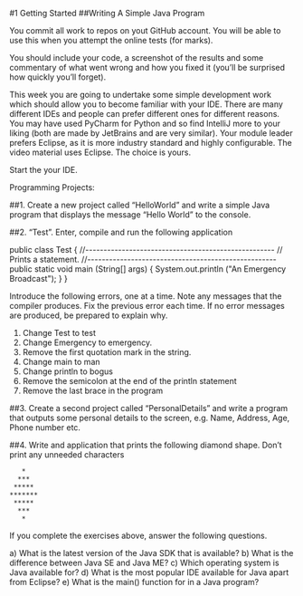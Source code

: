 #﻿1 Getting Started
##Writing A Simple Java Program


You commit all work to repos on yout GitHub account. You will be able to use this when you attempt the online tests (for marks).


You should include your code, a screenshot of the results and some commentary of what went wrong and how you fixed it (you’ll be surprised how quickly you’ll forget).


This week you are going to undertake some simple development work which should allow you to become familiar with your IDE. There are many different IDEs and people can prefer different ones for different reasons. You may have used PyCharm for Python and so find IntelliJ more to your liking (both are made by JetBrains and are very similar). Your module leader prefers Eclipse, as it is more industry standard and highly configurable. The video material uses Eclipse. The choice is yours.


Start the your IDE.


Programming Projects:


##1. Create a new project called “HelloWorld” and write a simple Java program that displays the message “Hello World” to the console.


##2. “Test”. Enter, compile and run the following application


public class Test
{
   //----------------------------------------------------
   //  Prints a statement.
   //----------------------------------------------------
   public static void main (String[] args)
   {
      System.out.println ("An Emergency Broadcast");
   }
}


Introduce the following errors, one at a time. Note any messages that the compiler produces. Fix the previous error each time. If no error messages are produced, be prepared to explain why.


1. Change Test to test
2. Change Emergency to emergency.
3. Remove the first quotation mark in the string.
4. Change main to man
5. Change println to bogus
6. Remove the semicolon at the end of the println statement
7. Remove the last brace in the program


##3. Create a second project called “PersonalDetails” and write a program that outputs some personal details to the screen, e.g. Name, Address, Age, Phone number etc.


##4. Write and application that prints the following diamond shape. Don’t print any unneeded characters


       *
      ***
     *****
    *******
     *****
      ***
       *




If you complete the exercises above, answer the following questions.
 
a) What is the latest version of the Java SDK that is available?
b) What is the difference between Java SE and Java ME?
c) Which operating system is Java available for?
d) What is the most popular IDE available for Java apart from Eclipse?
e) What is the main() function for in a Java program?
